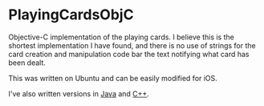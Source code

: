 # PlayingCardsObjC
Objective-C implementation of the playing cards. I believe this is the shortest implementation I have found, and there is no use of strings for the card creation and manipulation code bar the text notifying what card has been dealt.

This was written on Ubuntu and can be easily modified for iOS.

I've also written versions in [Java](https://github.com/ButchDean/CardDeck) and [C++](https://github.com/ButchDean/PlayingCardsCPP).
